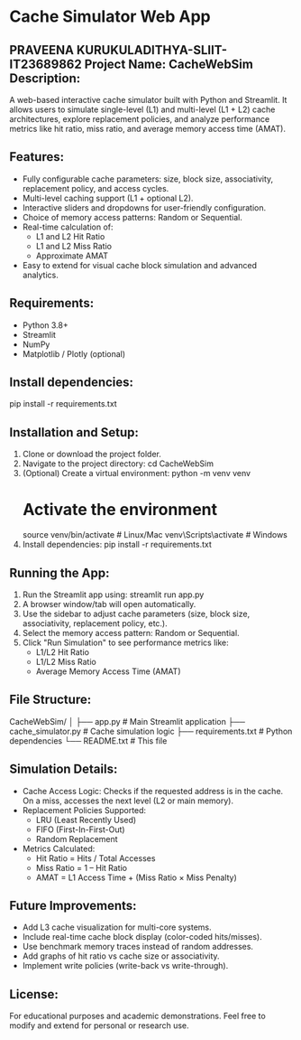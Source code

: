 Cache Simulator Web App
=======================
PRAVEENA KURUKULADITHYA-SLIIT-IT23689862
Project Name: CacheWebSim
Description:
-------------
A web-based interactive cache simulator built with Python and Streamlit. 
It allows users to simulate single-level (L1) and multi-level (L1 + L2) cache architectures, 
explore replacement policies, and analyze performance metrics like hit ratio, miss ratio, and average memory access time (AMAT).

Features:
---------
- Fully configurable cache parameters: size, block size, associativity, replacement policy, and access cycles.
- Multi-level caching support (L1 + optional L2).
- Interactive sliders and dropdowns for user-friendly configuration.
- Choice of memory access patterns: Random or Sequential.
- Real-time calculation of:
  - L1 and L2 Hit Ratio
  - L1 and L2 Miss Ratio
  - Approximate AMAT
- Easy to extend for visual cache block simulation and advanced analytics.

Requirements:
-------------
- Python 3.8+
- Streamlit
- NumPy
- Matplotlib / Plotly (optional)

Install dependencies:
---------------------
pip install -r requirements.txt

Installation and Setup:
-----------------------
1. Clone or download the project folder.
2. Navigate to the project directory:
   cd CacheWebSim
3. (Optional) Create a virtual environment:
   python -m venv venv
   # Activate the environment
   source venv/bin/activate   # Linux/Mac
   venv\Scripts\activate      # Windows
4. Install dependencies:
   pip install -r requirements.txt

Running the App:
----------------
1. Run the Streamlit app using:
   streamlit run app.py
2. A browser window/tab will open automatically.
3. Use the sidebar to adjust cache parameters (size, block size, associativity, replacement policy, etc.).
4. Select the memory access pattern: Random or Sequential.
5. Click "Run Simulation" to see performance metrics like:
   - L1/L2 Hit Ratio
   - L1/L2 Miss Ratio
   - Average Memory Access Time (AMAT)

File Structure:
---------------
CacheWebSim/
│
├── app.py               # Main Streamlit application
├── cache_simulator.py   # Cache simulation logic
├── requirements.txt     # Python dependencies
└── README.txt           # This file

Simulation Details:
-------------------
- Cache Access Logic: Checks if the requested address is in the cache. On a miss, accesses the next level (L2 or main memory).
- Replacement Policies Supported:
  - LRU (Least Recently Used)
  - FIFO (First-In-First-Out)
  - Random Replacement
- Metrics Calculated:
  - Hit Ratio = Hits / Total Accesses
  - Miss Ratio = 1 – Hit Ratio
  - AMAT = L1 Access Time + (Miss Ratio × Miss Penalty)

Future Improvements:
--------------------
- Add L3 cache visualization for multi-core systems.
- Include real-time cache block display (color-coded hits/misses).
- Use benchmark memory traces instead of random addresses.
- Add graphs of hit ratio vs cache size or associativity.
- Implement write policies (write-back vs write-through).

License:
--------
For educational purposes and academic demonstrations. 
Feel free to modify and extend for personal or research use.
